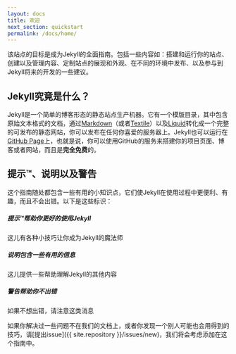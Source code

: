 ```yaml
---
layout: docs
title: 欢迎
next_section: quickstart
permalink: /docs/home/
---
```


该站点的目标是成为Jekyll的全面指南。包括一些内容如：搭建和运行你的站点、创建以及管理内容、定制站点的展现和外观、在不同的环境中发布、以及参与到Jekyll将来的开发的一些建议。

## Jekyll究竟是什么？

Jekyll是一个简单的博客形态的静态站点生产机器。它有一个模版目录，其中包含原始文本格式的文档，通过[Markdown](http://daringfireball.net/projects/markdown/)（或者[Textile](http://textile.sitemonks.com/)）以及[Liquid](http://docs.shopify.com/themes/liquid-basics)转化成一个完整的可发布的静态网站，你可以发布在任何你喜爱的服务器上。Jekyll也可以运行在[GitHub Page](http://pages.github.com/)上，也就是说，你可以使用GitHub的服务来搭建你的项目页面、博客或者网站，而且是**完全免费**的。 

## 提示™、说明以及警告

这个指南随处都包含一些有用的小知识点，它们使Jekyll在使用过程中更便利、有趣，而且不会出错。以下是这些标识：

<div class="note">
  <h5>提示™帮助你更好的使用Jekyll</h5>
  <p>这儿有各种小技巧让你成为Jekyll的魔法师</p>
</div>

<div class="note info">
  <h5>说明包含一些有用的信息</h5>
  <p>这儿提供一些帮助理解Jekyll的其他内容</p>
</div>

<div class="note warning">
  <h5>警告帮助你不出错</h5>
  <p>如果不想出错，请注意这类消息</p>
</div>

如果你解决过一些问题不在我们的文档上，或者你发现一个别人可能也会用得到的技巧，请[提出issue]({{ site.repository }}/issues/new)，我们将会考虑添加在这个指南中。
